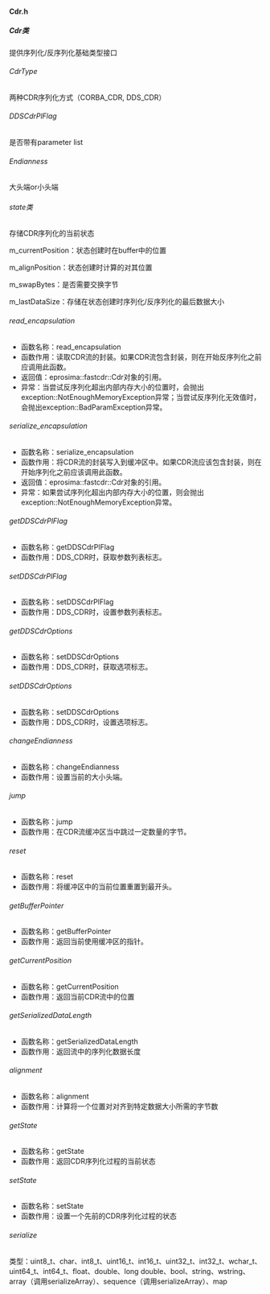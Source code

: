 #### Cdr.h

##### Cdr类

提供序列化/反序列化基础类型接口

###### CdrType

两种CDR序列化方式（CORBA_CDR, DDS_CDR）

###### DDSCdrPlFlag

是否带有parameter list

###### Endianness

大头端or小头端

###### state类

存储CDR序列化的当前状态

m_currentPosition：状态创建时在buffer中的位置

m_alignPosition：状态创建时计算的对其位置

m_swapBytes：是否需要交换字节

m_lastDataSize：存储在状态创建时序列化/反序列化的最后数据大小

###### read_encapsulation

- 函数名称：read_encapsulation
- 函数作用：读取CDR流的封装。如果CDR流包含封装，则在开始反序列化之前应调用此函数。
- 返回值：eprosima::fastcdr::Cdr对象的引用。
- 异常：当尝试反序列化超出内部内存大小的位置时，会抛出exception::NotEnoughMemoryException异常；当尝试反序列化无效值时，会抛出exception::BadParamException异常。

###### serialize_encapsulation

- 函数名称：serialize_encapsulation
- 函数作用：将CDR流的封装写入到缓冲区中。如果CDR流应该包含封装，则在开始序列化之前应该调用此函数。
- 返回值：eprosima::fastcdr::Cdr对象的引用。
- 异常：如果尝试序列化超出内部内存大小的位置，则会抛出exception::NotEnoughMemoryException异常。

###### getDDSCdrPlFlag

- 函数名称：getDDSCdrPlFlag
- 函数作用：DDS_CDR时，获取参数列表标志。

###### setDDSCdrPlFlag

- 函数名称：setDDSCdrPlFlag
- 函数作用：DDS_CDR时，设置参数列表标志。

###### getDDSCdrOptions

- 函数名称：setDDSCdrOptions
- 函数作用：DDS_CDR时，获取选项标志。

###### setDDSCdrOptions

- 函数名称：setDDSCdrOptions
- 函数作用：DDS_CDR时，设置选项标志。

###### changeEndianness

- 函数名称：changeEndianness
- 函数作用：设置当前的大小头端。

###### jump

- 函数名称：jump
- 函数作用：在CDR流缓冲区当中跳过一定数量的字节。

###### reset

- 函数名称：reset
- 函数作用：将缓冲区中的当前位置重置到最开头。

###### getBufferPointer

- 函数名称：getBufferPointer
- 函数作用：返回当前使用缓冲区的指针。

###### getCurrentPosition

- 函数名称：getCurrentPosition
- 函数作用：返回当前CDR流中的位置

###### getSerializedDataLength

- 函数名称：getSerializedDataLength
- 函数作用：返回流中的序列化数据长度

###### alignment

- 函数名称：alignment
- 函数作用：计算将一个位置对对齐到特定数据大小所需的字节数

###### getState

- 函数名称：getState
- 函数作用：返回CDR序列化过程的当前状态

###### setState

- 函数名称：setState
- 函数作用：设置一个先前的CDR序列化过程的状态

###### serialize

类型：uint8_t、char、int8_t、uint16_t、int16_t、uint32_t、int32_t、wchar_t、uint64_t、int64_t、float、double、long double、bool、string、wstring、array（调用serializeArray）、sequence（调用serializeArray）、map


